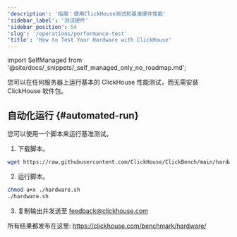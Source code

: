 ```yaml
---
'description': '指南：使用ClickHouse测试和基准硬件性能'
'sidebar_label': '测试硬件'
'sidebar_position': 54
'slug': '/operations/performance-test'
'title': 'How to Test Your Hardware with ClickHouse'
---
```


import SelfManaged from '@site/docs/_snippets/_self_managed_only_no_roadmap.md';

<SelfManaged />

您可以在任何服务器上运行基本的 ClickHouse 性能测试，而无需安装 ClickHouse 软件包。

## 自动化运行 {#automated-run}

您可以使用一个脚本来运行基准测试。

1. 下载脚本。
```bash
wget https://raw.githubusercontent.com/ClickHouse/ClickBench/main/hardware/hardware.sh
```

2. 运行脚本。
```bash
chmod a+x ./hardware.sh
./hardware.sh
```

3. 复制输出并发送至 feedback@clickhouse.com

所有结果都发布在这里: https://clickhouse.com/benchmark/hardware/
